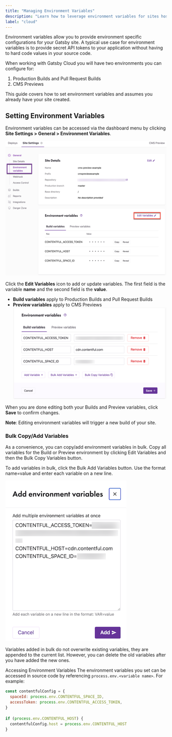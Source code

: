 ```yaml
---
title: "Managing Environment Variables"
description: "Learn how to leverage environment variables for sites hosted on Gatsby Cloud"
label: "cloud"
---
```


Environment variables allow you to provide environment specific configurations for your Gatsby site. A typical use case for environment variables is to provide secret API tokens to your application without having to hard code values in your source code.

When working with Gatsby Cloud you will have two environments you can configure for:

1. Production Builds and Pull Request Builds
1. CMS Previews

This guide covers how to set environment variables and assumes you already have your site created.

## Setting Environment Variables

Environment variables can be accessed via the dashboard menu by clicking **Site Settings > General > Environment Variables**.

![Setting environment variables in Gatsby Cloud](../../images/env_vars.png)

Click the **Edit Variables** icon to add or update variables. The first field is the variable **name** and the second field is the **value**.

- **Build variables** apply to Production Builds and Pull Request Builds
- **Preview variables** apply to CMS Previews
  ![Editing environment variables in Gatsby Cloud](../../images/edit_vars.png)

When you are done editing both your Builds and Preview variables, click **Save** to confirm changes.

**Note**: Editing environment variables will trigger a new build of your site.

### Bulk Copy/Add Variables

As a convenience, you can copy/add environment variables in bulk. Copy all variables for the Build or Preview environment by clicking Edit Variables and then the Bulk Copy Variables button.

To add variables in bulk, click the Bulk Add Variables button. Use the format name=value and enter each variable on a new line.

![Add many environment variables at once](../../images/env_var_bulk.png)

Variables added in bulk do not overwrite existing variables, they are appended to the current list. However, you can delete the old variables after you have added the new ones.

Accessing Environment Variables
The environment variables you set can be accessed in source code by referencing `process.env.<variable name>`. For example:

```javascript
const contentfulConfig = {
  spaceId: process.env.CONTENTFUL_SPACE_ID,
  accessToken: process.env.CONTENTFUL_ACCESS_TOKEN,
}

if (process.env.CONTENTFUL_HOST) {
  contentfulConfig.host = process.env.CONTENTFUL_HOST
}
```
